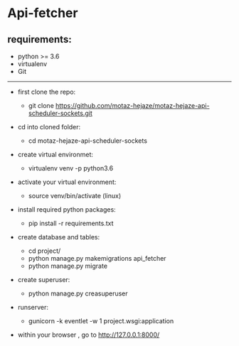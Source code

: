 # Api-fetcher

requirements:
-----------------
  - python >= 3.6
  - virtualenv
  - Git
------------------

* first clone the repo:
  - git clone https://github.com/motaz-hejaze/motaz-hejaze-api-scheduler-sockets.git


* cd into cloned folder:
  - cd motaz-hejaze-api-scheduler-sockets

* create virtual environmet:
  - virtualenv venv -p python3.6
  
* activate your virtual environment:
  - source venv/bin/activate (linux)

* install required python packages:
  - pip install -r requirements.txt

* create database and tables:
  - cd project/
  - python manage.py makemigrations api_fetcher
  - python manage.py migrate

* create superuser:
  - python manage.py creasuperuser

* runserver:
  - gunicorn -k eventlet -w 1 project.wsgi:application

* within your browser , go to http://127.0.0.1:8000/
